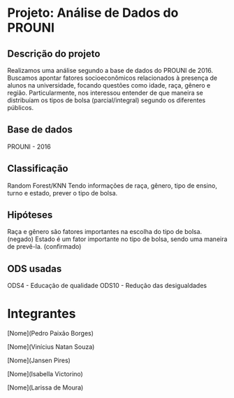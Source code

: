 # Projeto: Análise de Dados do PROUNI

## Descrição do projeto
Realizamos uma análise segundo a base de dados do PROUNI de 2016. Buscamos apontar fatores socioeconômicos relacionados à presença de alunos na universidade, focando questões como idade, raça, gênero e região. Particularmente, nos interessou entender de que maneira se distribuíam os tipos de bolsa (parcial/integral) segundo os diferentes públicos.

## Base de dados
PROUNI - 2016

## Classificação
Random Forest/KNN
Tendo informações de raça, gênero, tipo de ensino, turno e estado, prever o tipo de bolsa.

## Hipóteses
Raça e gênero são fatores importantes na escolha do tipo de bolsa. (negado)
Estado é um fator importante no tipo de bolsa, sendo uma maneira de prevê-la. (confirmado)

## ODS usadas
ODS4 - Educação de qualidade
ODS10 - Redução das desigualdades

# Integrantes

[Nome](Pedro Paixão Borges)

[Nome](Vinícius Natan Souza)

[Nome](Jansen Pires)

[Nome](Isabella Victorino)

[Nome](Larissa de Moura)

